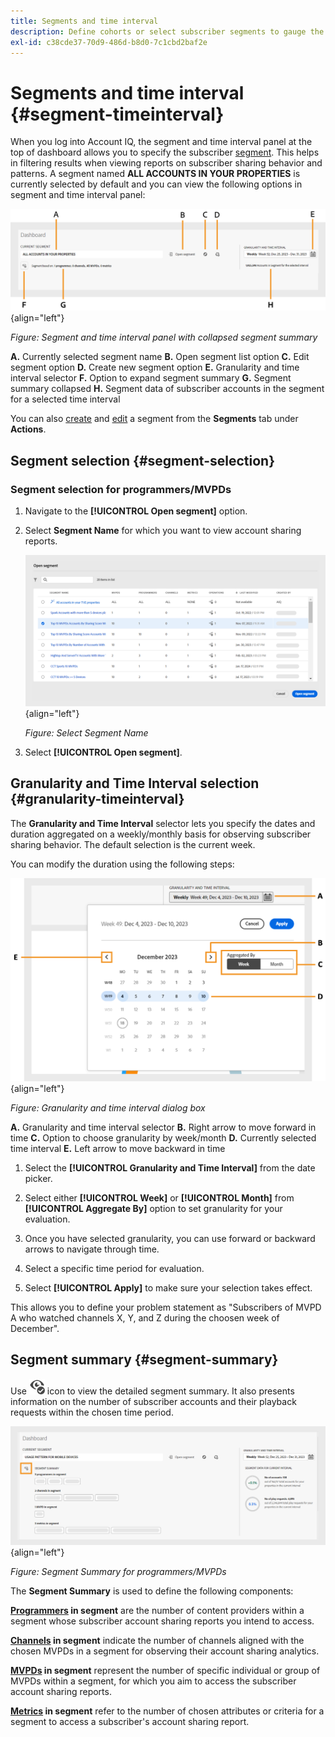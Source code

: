 ```yaml
---
title: Segments and time interval
description: Define cohorts or select subscriber segments to gauge the account sharing possibilities and patterns of your channel viewers to use graphical tools and reports in Account IQ.
exl-id: c38cde37-70d9-486d-b8d0-7c1cbd2baf2e
---
```


# Segments and time interval {#segment-timeinterval}

When you log into Account IQ, the segment and time interval panel at the top of dashboard allows you to specify the subscriber [segment](product-concepts.md#segmet-def). This helps in filtering results when viewing reports on subscriber sharing behavior and patterns. A segment named **ALL ACCOUNTS IN YOUR PROPERTIES** is currently selected by default and you can view the following options in segment and time interval panel:

![](assets/new-segment-selector-collapsed.png){align="left"}

 *Figure: Segment and time interval panel with collapsed segment summary*
 
**A.** Currently selected segment name **B.** Open segment list option **C.** Edit segment option **D.** Create new segment option **E.** Granularity and time interval selector **F.** Option to expand segment summary **G.** Segment summary collapsed **H.** Segment data of subscriber accounts in the segment for a selected time interval

You can also [create](work-with-segments.md#create-new-segment) and [edit](work-with-segments.md#edit-segment) a segment from the **Segments** tab under **Actions**.

## Segment selection {#segment-selection}

### Segment selection for programmers/MVPDs

1. Navigate to the **[!UICONTROL Open segment]** option.
1. Select **Segment Name** for which you want to view account sharing reports.

   ![](assets/open-segment.png){align="left"}

   *Figure: Select Segment Name*

1. Select **[!UICONTROL Open segment]**.

## Granularity and Time Interval selection {#granularity-timeinterval}

  The **Granularity and Time Interval** selector lets you specify the dates and duration aggregated on a weekly/monthly basis for observing subscriber sharing behavior. The default selection is the current week. 
  
  You can modify the duration using the following steps:

  ![Granularity and time interval](assets/granularity-timeinterval-weekwise.png){align="left"}

  *Figure: Granularity and time interval dialog box*

   **A.** Granularity and time interval selector **B.** Right arrow to move forward in time **C.** Option to choose granularity by week/month **D.** Currently selected time interval **E.** Left arrow to move backward in time

  1. Select the **[!UICONTROL Granularity and Time Interval]** from the date picker.

  1. Select either **[!UICONTROL Week]** or **[!UICONTROL Month]** from **[!UICONTROL Aggregate By]** option to set granularity for your evaluation.

   1. Once you have selected granularity, you can use forward or backward arrows to navigate through time.

   1. Select a specific time period for evaluation.

   1. Select **[!UICONTROL Apply]** to make sure your selection takes effect.

This allows you to define your problem statement as "Subscribers of MVPD A who watched channels X, Y, and Z during the choosen week of December".

## Segment summary {#segment-summary}

Use <img alt= "expand [!UICONTROL Segment Summary]" src="./assets/expand-segment-summary.svg" width="25"> icon to view the detailed segment summary. It also presents information on the number of subscriber accounts and their playback requests within the chosen time period.

![](assets/segment-panel-programmers-mvpd.png){align="left"}

*Figure: Segment Summary for programmers/MVPDs*

The **Segment Summary** is used to define the following components:

**[Programmers](product-concepts.md#programmer-def) in segment** are the number of content providers within a segment whose subscriber account sharing reports you intend to access.

**[Channels](product-concepts.md#channel-def) in segment** indicate the number of channels aligned with the chosen MVPDs in a segment for observing their account sharing analytics. 

**[MVPDs](product-concepts.md#mvpd-def) in segment** represent the number of specific individual or group of MVPDs within a segment, for which you aim to access the subscriber account sharing reports.

**[Metrics](product-concepts.md#metric) in segment** refer to the number of chosen attributes or criteria for a segment to access a subscriber's account sharing report.

